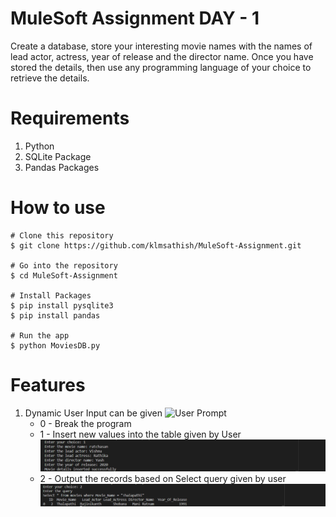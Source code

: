 
# MuleSoft Assignment DAY - 1

Create a database, store your interesting movie names with the names of lead actor, actress, year of release and the director name. Once you have stored the details, then use any programming language of your choice to retrieve the details.

# Requirements
1) Python
2) SQLite Package
3) Pandas Packages


# How to use

```
# Clone this repository
$ git clone https://github.com/klmsathish/MuleSoft-Assignment.git

# Go into the repository
$ cd MuleSoft-Assignment

# Install Packages
$ pip install pysqlite3
$ pip install pandas

# Run the app
$ python MoviesDB.py
```

# Features
1) Dynamic User Input can be given
    ![User Prompt](../../output/userpromt.png) 
    * 0 - Break the program
    * 1 - Insert new values into the table given by User
    ![Adding Data](output/addingdata.png)
    * 2 - Output the records based on Select query given by user
    ![Accessing Data](output/selectdata.png)
